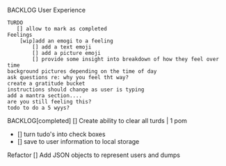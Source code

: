 BACKLOG
    User Experience
    
    TURDO
       [] allow to mark as completed
    Feelings
        [wip]add an emogi to a feeling
            [] add a text emoji
            [] add a picture emoji
            [] provide some insight into breakdown of how they feel over time
    background pictures depending on the time of day
    ask questions re: why you feel tht way?
    create a gratitude bucket
    instructions should change as user is typing
    add a mantra section....
    are you still feeling this? 
    todo to do a 5 wyys?
 

BACKLOG[completed]
    [] Create ability to clear all turds | 1 pom

 * [] turn tudo's into check boxes
 * [] save to user information to local storage 

Refactor
   [] Add JSON objects to represent users and dumps